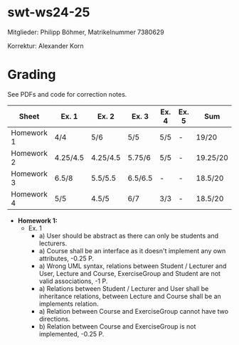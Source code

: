 # swt-ws24-25
Mitglieder: Philipp Böhmer, Matrikelnummer 7380629

Korrektur: Alexander Korn

# Grading

See PDFs and code for correction notes.

| Sheet      | Ex. 1    | Ex. 2    | Ex. 3   | Ex. 4 | Ex. 5 | Sum      |
| ---------- | -------- | -------- | ------- | ----- | ----- | -------- |
| Homework 1 | 4/4      | 5/6      | 5/5     | 5/5   | -     | 19/20    |
| Homework 2 | 4.25/4.5 | 4.25/4.5 | 5.75/6  | 5/5   | -     | 19.25/20 |
| Homework 3 | 6.5/8    | 5.5/5.5  | 6.5/6.5 | -     | -     | 18.5/20  |
| Homework 4 | 5/5      | 4.5/5    | 6/7     | 3/3   | -     | 18.5/20  |

- **Homework 1:**
  - Ex. 1
    - a) User should be abstract as there can only be students and lecturers.
    - a) Course shall be an interface as it doesn't implement any own attributes, -0.25 P.
    - a) Wrong UML syntax, relations between Student / Lecturer and User, Lecture and Course, ExerciseGroup and Student are not valid associations, -1 P.
    - a) Relations between Student / Lecturer and User shall be inheritance relations, between Lecture and Course shall be an implements relation.
    - a) Relation between Course and ExerciseGroup cannot have two directions.
    - b) Relation between Course and ExerciseGroup is not implemented, -0.25 P.

